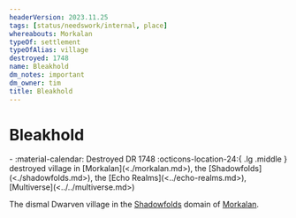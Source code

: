 ```yaml
---
headerVersion: 2023.11.25
tags: [status/needswork/internal, place]
whereabouts: Morkalan
typeOf: settlement
typeOfAlias: village
destroyed: 1748
name: Bleakhold
dm_notes: important
dm_owner: tim
title: Bleakhold
---
```

# Bleakhold
<div class="grid cards ext-narrow-margin ext-one-column" markdown>
-  
   :material-calendar: Destroyed DR 1748  
    :octicons-location-24:{ .lg .middle } destroyed village in [Morkalan](<./morkalan.md>), the [Shadowfolds](<./shadowfolds.md>), the [Echo Realms](<../echo-realms.md>), [Multiverse](<../../multiverse.md>)  
</div>




The dismal Dwarven village in the [Shadowfolds](<./shadowfolds.md>) domain of [Morkalan](<./morkalan.md>). 
